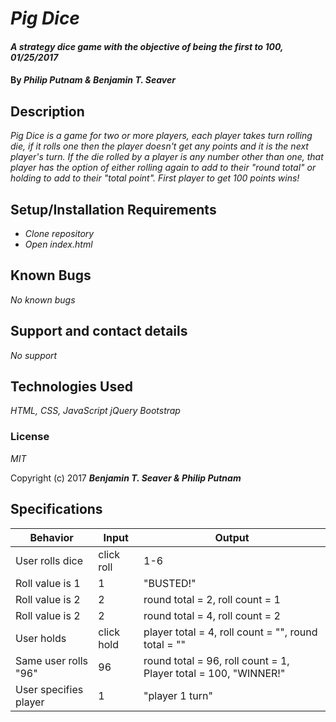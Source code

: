# _Pig Dice_

#### _A strategy dice game with the objective of being the first to 100, 01/25/2017_

#### By _**Philip Putnam & Benjamin T. Seaver**_

## Description

_Pig Dice is a game for two or more players, each player takes turn rolling die, if it rolls one then the player doesn't get any points and it is the next player's turn. If the die rolled by a player is any number other than one, that player has the option of either rolling again to add to their "round total" or holding to add to their "total point". First player to get 100 points wins!_

## Setup/Installation Requirements

* _Clone repository_
* _Open index.html_

## Known Bugs

_No known bugs_

## Support and contact details

_No support_

## Technologies Used

_HTML, CSS, JavaScript_
_jQuery_
_Bootstrap_

### License

*MIT*

Copyright (c) 2017 **_Benjamin T. Seaver & Philip Putnam_**

## Specifications

|  Behavior | Input | Output |
| --------------|-------|--------|
| User rolls dice | click roll | 1-6 |
| Roll value is 1 | 1 | "BUSTED!" |
| Roll value is 2 | 2 | round total = 2, roll count = 1 |
| Roll value is 2 | 2 | round total = 4, roll count = 2 |
| User holds | click hold | player total = 4, roll count = "", round total = "" |
| Same user rolls "96" | 96 | round total = 96, roll count = 1, Player total = 100, "WINNER!"|
| User specifies player | 1 | "player 1 turn" |

